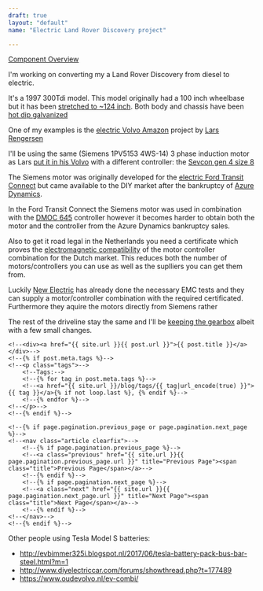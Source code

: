 ```yaml
---
draft: true
layout: "default"
name: "Electric Land Rover Discovery project"

---
```


[Component Overview](/projects/electric-discovery/component-overview)


<!--generator: [posts_category_index, pagination]-->
<!--pagination:-->
<!--provider: page.category_posts-->

I'm working on converting my a Land Rover Discovery from diesel to electric.

It's a 1997 300Tdi model.
This model originally had a 100 inch wheelbase but it has been [stretched to ~124 inch]().
Both body and chassis have been [hot dip galvanized]()

One of my examples is the [electric Volvo Amazon](https://www.oudevolvo.nl/ev-combi/) project by [Lars Rengersen](https://twitter.com/larsrengersen)

I'll be using the same (Siemens 1PV5153 4WS-14) 3 phase induction motor as Lars [put it in his Volvo](https://www.oudevolvo.nl/blog/2015/08/13/m400-versnellingsbak-aan-elektromotor-gemaakt-en-ingebouwd/)
with a different controller: the [Sevcon gen 4 size 8](http://www.sevcon.com/products/high-voltage-controllers/gen4-s8/)

The Siemens motor was originally developed for the [electric Ford Transit Connect](https://en.wikipedia.org/wiki/Azure_Transit_Connect_Electric)
but came available to the DIY market after the bankruptcy of [Azure Dynamics](https://en.wikipedia.org/wiki/Azure_Dynamics).

In the Ford Transit Connect the Siemens motor was used in combination with the [DMOC 645](http://store.evtv.me/proddetail.php?prod=dmoc645) controller however
it becomes harder to obtain both the motor and the controller from the Azure Dynamics bankruptcy sales.

Also to get it road legal in the Netherlands you need a certificate which proves the [electromagnetic compatibility](https://en.wikipedia.org/wiki/Electromagnetic_compatibility) of the motor controller combination for the Dutch market.
This reduces both the number of motors/controllers you can use as well as the suplliers you can get them from.

Luckily [New Electric](http://www.newelectric.nl/drive-train/) has already done the necessary EMC tests and they can supply a motor/controller combination with the required certificated.
Furthermore they aquire the motors directly from Siemens rather

The rest of the driveline stay the same and I'll be [keeping the gearbox]() albeit with a few small changes.

<!--{% set year = '0' %}-->
<!--<h2>"{{ page.category }}"</h2>-->
<!--{% for post in page.pagination.items %}-->
<!--{% set this_year %}{{ post.date | date("Y") }}{% endset %}-->
<!--{% if year != this_year %}-->
<!--{% set month = '0' %}-->
<!--{% set year = this_year %}-->
<!--{% endif %}-->
<!--{% set this_month %}{{ post.date | date("F") }}{% endset %}-->
<!--{% if month != this_month %}-->
<!--{% set month = this_month %}-->
<!--<h3>{{ month }} {{ year }}</h3>-->
<!--{% endif %}-->
<!--<article class="block">-->
    <!--<div><a href="{{ site.url }}{{ post.url }}">{{ post.title }}</a></div>-->
    <!--{% if post.meta.tags %}-->
    <!--<p class="tags">-->
        <!--Tags:-->
        <!--{% for tag in post.meta.tags %}-->
        <!--<a href="{{ site.url }}/blog/tags/{{ tag|url_encode(true) }}">{{ tag }}</a>{% if not loop.last %}, {% endif %}-->
        <!--{% endfor %}-->
    <!--</p>-->
    <!--{% endif %}-->
<!--</article>-->
<!--{% endfor %}-->

<!--<div>-->
    <!--{% if page.pagination.previous_page or page.pagination.next_page %}-->
    <!--<nav class="article clearfix">-->
        <!--{% if page.pagination.previous_page %}-->
        <!--<a class="previous" href="{{ site.url }}{{ page.pagination.previous_page.url }}" title="Previous Page"><span class="title">Previous Page</span></a>-->
        <!--{% endif %}-->
        <!--{% if page.pagination.next_page %}-->
        <!--<a class="next" href="{{ site.url }}{{ page.pagination.next_page.url }}" title="Next Page"><span class="title">Next Page</span></a>-->
        <!--{% endif %}-->
    <!--</nav>-->
    <!--{% endif %}-->
<!--</div>-->


Other people using Tesla Model S batteries:
- http://evbimmer325i.blogspot.nl/2017/06/tesla-battery-pack-bus-bar-steel.html?m=1
- http://www.diyelectriccar.com/forums/showthread.php?t=177489
- https://www.oudevolvo.nl/ev-combi/
